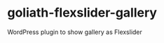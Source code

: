 goliath-flexslider-gallery
==========================

WordPress plugin to show gallery as Flexslider
